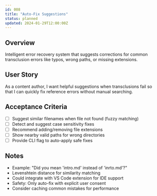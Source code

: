 ```yaml
---
id: 008
title: "Auto-Fix Suggestions"
status: planned
updated: 2024-01-29T12:00:00Z
---
```


## Overview

Intelligent error recovery system that suggests corrections for common transclusion errors like typos, wrong paths, or missing extensions.

## User Story

As a content author, I want helpful suggestions when transclusions fail so that I can quickly fix reference errors without manual searching.

## Acceptance Criteria

- [ ] Suggest similar filenames when file not found (fuzzy matching)
- [ ] Detect and suggest case sensitivity fixes
- [ ] Recommend adding/removing file extensions
- [ ] Show nearby valid paths for wrong directories
- [ ] Provide CLI flag to auto-apply safe fixes

## Notes

- Example: "Did you mean 'intro.md' instead of 'inrto.md'?"
- Levenshtein distance for similarity matching
- Could integrate with VS Code extension for IDE support
- Safety: Only auto-fix with explicit user consent
- Consider caching common mistakes for performance